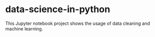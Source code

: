 # data-science-in-python

This Jupyter notebook project shows the usage of data cleaning and machine learning.
